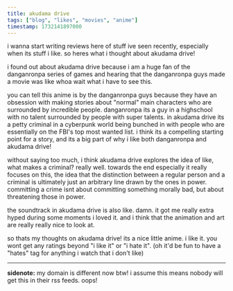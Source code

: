 ```yaml
---
title: akudama drive
tags: ["blog", "likes", "movies", "anime"]
timestamp: 1732141897000
---
```


i wanna start writing reviews here of stuff ive seen recently, especially when its stuff i like. so heres what i thought about akudama drive!

i found out about akudama drive because i am a huge fan of the danganronpa series of games and hearing that the danganronpa guys made a movie was like whoa wait what i have to see this.

you can tell this anime is by the danganronpa guys because they have an obsession with making stories about "normal" main characters who are surrounded by incredible people. danganronpa its a guy in a highschool with no talent surrounded by people with super talents. in akudama drive its a petty criminal in a cyberpunk world being bunched in with people who are essentially on the FBI's top most wanted list. i think its a compelling starting point for a story, and its a big part of why i like both danganronpa and akudama drive!

without saying too much, i think akudama drive explores the idea of like, what makes a criminal? really well. towards the end especially it really focuses on this, the idea that the distinction between a regular person and a criminal is ultimately just an arbitrary line drawn by the ones in power. committing a crime isnt about committing something morally bad, but about threatening those in power.

the soundtrack in akudama drive is also like. damn. it got me really extra hyped during some moments i loved it. and i think that the animation and art are really really nice to look at.

so thats my thoughts on akudama drive! its a nice little anime. i like it. you wont get any ratings beyond "i like it" or "i hate it". (oh it'd be fun to have a "hates" tag for anything i watch that i don't like)

---

**sidenote:** my domain is different now btw! i assume this means nobody will get this in their rss feeds. oops!